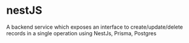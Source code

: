 # nestJS
A backend service which exposes an interface to create/update/delete records in a single operation using NestJs, Prisma, Postgres
